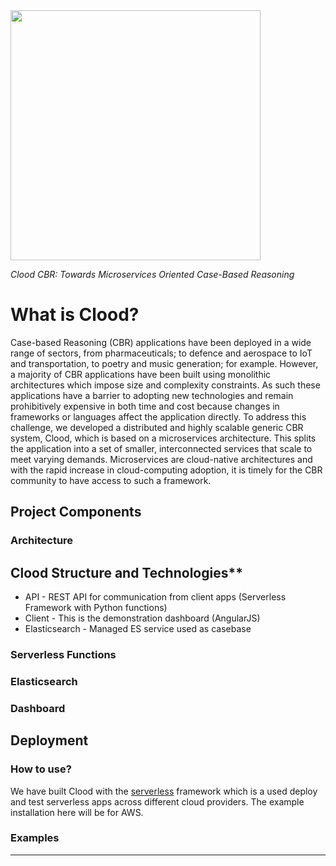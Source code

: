 <img src="https://raw.githubusercontent.com/RGU-Computing/clood/master/CloodV2.png" width="400">

*Clood CBR: Towards Microservices Oriented Case-Based Reasoning*

# What is Clood?

Case-based Reasoning (CBR) applications have been deployed in a wide range of sectors, from pharmaceuticals; to defence and aerospace to IoT and transportation, to poetry and music generation; for example. However, a majority of CBR applications have been built using monolithic architectures which impose size and complexity constraints. As such these applications have a barrier to adopting new technologies and remain prohibitively expensive in both time and cost because changes in frameworks or languages affect the application directly. To address this challenge, we developed a distributed and highly scalable generic CBR system, Clood, which is based on a microservices architecture. This splits the application into a set of smaller, interconnected services that scale to meet varying demands. Microservices are cloud-native architectures and with the rapid increase in cloud-computing adoption, it is timely for the CBR community to have access to such a framework.

## Project Components

### Architecture


## Clood Structure and Technologies**
- API - REST API for communication from client apps (Serverless Framework with Python functions)
- Client - This is the demonstration dashboard (AngularJS)
- Elasticsearch - Managed ES service used as casebase 

### Serverless Functions

### Elasticsearch

### Dashboard

## Deployment


### How to use?

We have built Clood with the [serverless](https://serverless.com/) framework which is a used deploy and test serverless apps across different cloud providers. The example installation here will be for AWS.

### Examples

----
